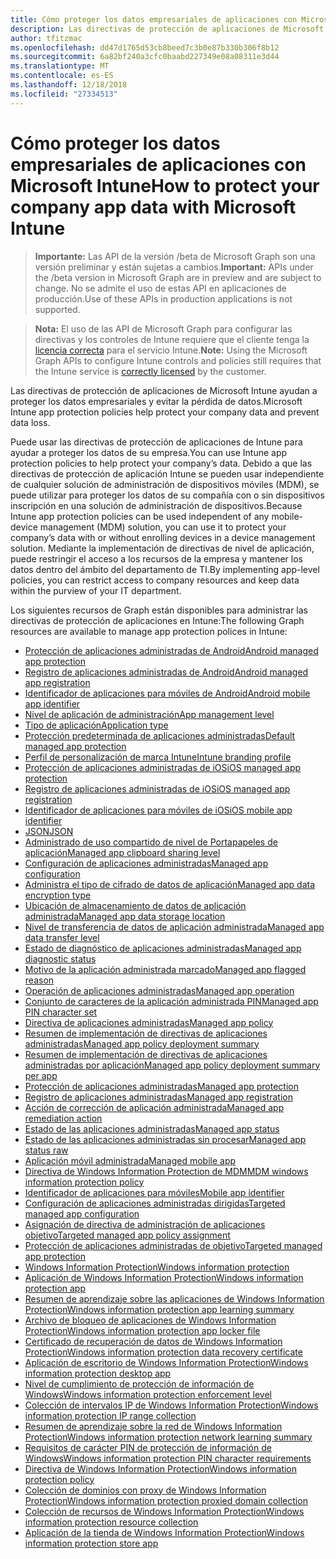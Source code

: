 ```yaml
---
title: Cómo proteger los datos empresariales de aplicaciones con Microsoft Intune
description: Las directivas de protección de aplicaciones de Microsoft Intune ayudan a proteger los datos empresariales y evitar la pérdida de datos.
author: tfitzmac
ms.openlocfilehash: dd47d1765d53cb8beed7c3b0e87b330b306f8b12
ms.sourcegitcommit: 6a82bf240a3cfc0baabd227349e08a08311e3d44
ms.translationtype: MT
ms.contentlocale: es-ES
ms.lasthandoff: 12/18/2018
ms.locfileid: "27334513"
---
```

# <a name="how-to-protect-your-company-app-data-with-microsoft-intune"></a><span data-ttu-id="89592-103">Cómo proteger los datos empresariales de aplicaciones con Microsoft Intune</span><span class="sxs-lookup"><span data-stu-id="89592-103">How to protect your company app data with Microsoft Intune</span></span>

> <span data-ttu-id="89592-104">**Importante:** Las API de la versión /beta de Microsoft Graph son una versión preliminar y están sujetas a cambios.</span><span class="sxs-lookup"><span data-stu-id="89592-104">**Important:** APIs under the /beta version in Microsoft Graph are in preview and are subject to change.</span></span> <span data-ttu-id="89592-105">No se admite el uso de estas API en aplicaciones de producción.</span><span class="sxs-lookup"><span data-stu-id="89592-105">Use of these APIs in production applications is not supported.</span></span>

> <span data-ttu-id="89592-106">**Nota:** El uso de las API de Microsoft Graph para configurar las directivas y los controles de Intune requiere que el cliente tenga la [licencia correcta](https://www.microsoft.com/en-us/cloud-platform/microsoft-intune-pricing) para el servicio Intune.</span><span class="sxs-lookup"><span data-stu-id="89592-106">**Note:** Using the Microsoft Graph APIs to configure Intune controls and policies still requires that the Intune service is [correctly licensed](https://www.microsoft.com/en-us/cloud-platform/microsoft-intune-pricing) by the customer.</span></span>

<span data-ttu-id="89592-107">Las directivas de protección de aplicaciones de Microsoft Intune ayudan a proteger los datos empresariales y evitar la pérdida de datos.</span><span class="sxs-lookup"><span data-stu-id="89592-107">Microsoft Intune app protection policies help protect your company data and prevent data loss.</span></span>

<span data-ttu-id="89592-108">Puede usar las directivas de protección de aplicaciones de Intune para ayudar a proteger los datos de su empresa.</span><span class="sxs-lookup"><span data-stu-id="89592-108">You can use Intune app protection policies to help protect your company’s data.</span></span> <span data-ttu-id="89592-109">Debido a que las directivas de protección de aplicación Intune se pueden usar independiente de cualquier solución de administración de dispositivos móviles (MDM), se puede utilizar para proteger los datos de su compañía con o sin dispositivos inscripción en una solución de administración de dispositivos.</span><span class="sxs-lookup"><span data-stu-id="89592-109">Because Intune app protection policies can be used independent of any mobile-device management (MDM) solution, you can use it to protect your company’s data with or without enrolling devices in a device management solution.</span></span> <span data-ttu-id="89592-110">Mediante la implementación de directivas de nivel de aplicación, puede restringir el acceso a los recursos de la empresa y mantener los datos dentro del ámbito del departamento de TI.</span><span class="sxs-lookup"><span data-stu-id="89592-110">By implementing app-level policies, you can restrict access to company resources and keep data within the purview of your IT department.</span></span>

<span data-ttu-id="89592-111">Los siguientes recursos de Graph están disponibles para administrar las directivas de protección de aplicaciones en Intune:</span><span class="sxs-lookup"><span data-stu-id="89592-111">The following Graph resources are available to manage app protection polices in Intune:</span></span>

- [<span data-ttu-id="89592-112">Protección de aplicaciones administradas de Android</span><span class="sxs-lookup"><span data-stu-id="89592-112">Android managed app protection</span></span>](intune-mam-androidmanagedappprotection.md)
- [<span data-ttu-id="89592-113">Registro de aplicaciones administradas de Android</span><span class="sxs-lookup"><span data-stu-id="89592-113">Android managed app registration</span></span>](intune-mam-androidmanagedappregistration.md)
- [<span data-ttu-id="89592-114">Identificador de aplicaciones para móviles de Android</span><span class="sxs-lookup"><span data-stu-id="89592-114">Android mobile app identifier</span></span>](intune-mam-androidmobileappidentifier.md)
- [<span data-ttu-id="89592-115">Nivel de aplicación de administración</span><span class="sxs-lookup"><span data-stu-id="89592-115">App management level</span></span>](intune-mam-appmanagementlevel.md)
- [<span data-ttu-id="89592-116">Tipo de aplicación</span><span class="sxs-lookup"><span data-stu-id="89592-116">Application type</span></span>](intune-wip-applicationtype.md)
- [<span data-ttu-id="89592-117">Protección predeterminada de aplicaciones administradas</span><span class="sxs-lookup"><span data-stu-id="89592-117">Default managed app protection</span></span>](intune-mam-defaultmanagedappprotection.md)
- [<span data-ttu-id="89592-118">Perfil de personalización de marca Intune</span><span class="sxs-lookup"><span data-stu-id="89592-118">Intune branding profile</span></span>](intune-wip-intunebrandingprofile.md)
- [<span data-ttu-id="89592-119">Protección de aplicaciones administradas de iOS</span><span class="sxs-lookup"><span data-stu-id="89592-119">iOS managed app protection</span></span>](intune-mam-iosmanagedappprotection.md)
- [<span data-ttu-id="89592-120">Registro de aplicaciones administradas de iOS</span><span class="sxs-lookup"><span data-stu-id="89592-120">iOS managed app registration</span></span>](intune-mam-iosmanagedappregistration.md)
- [<span data-ttu-id="89592-121">Identificador de aplicaciones para móviles de iOS</span><span class="sxs-lookup"><span data-stu-id="89592-121">iOS mobile app identifier</span></span>](intune-mam-iosmobileappidentifier.md)
- [<span data-ttu-id="89592-122">JSON</span><span class="sxs-lookup"><span data-stu-id="89592-122">JSON</span></span>](intune-mam-json.md)
- [<span data-ttu-id="89592-123">Administrado de uso compartido de nivel de Portapapeles de aplicación</span><span class="sxs-lookup"><span data-stu-id="89592-123">Managed app clipboard sharing level</span></span>](intune-mam-managedappclipboardsharinglevel.md)
- [<span data-ttu-id="89592-124">Configuración de aplicaciones administradas</span><span class="sxs-lookup"><span data-stu-id="89592-124">Managed app configuration</span></span>](intune-mam-managedappconfiguration.md)
- [<span data-ttu-id="89592-125">Administra el tipo de cifrado de datos de aplicación</span><span class="sxs-lookup"><span data-stu-id="89592-125">Managed app data encryption type</span></span>](intune-mam-managedappdataencryptiontype.md)
- [<span data-ttu-id="89592-126">Ubicación de almacenamiento de datos de aplicación administrada</span><span class="sxs-lookup"><span data-stu-id="89592-126">Managed app data storage location</span></span>](intune-mam-managedappdatastoragelocation.md)
- [<span data-ttu-id="89592-127">Nivel de transferencia de datos de aplicación administrada</span><span class="sxs-lookup"><span data-stu-id="89592-127">Managed app data transfer level</span></span>](intune-mam-managedappdatatransferlevel.md)
- [<span data-ttu-id="89592-128">Estado de diagnóstico de aplicaciones administradas</span><span class="sxs-lookup"><span data-stu-id="89592-128">Managed app diagnostic status</span></span>](intune-mam-managedappdiagnosticstatus.md)
- [<span data-ttu-id="89592-129">Motivo de la aplicación administrada marcado</span><span class="sxs-lookup"><span data-stu-id="89592-129">Managed app flagged reason</span></span>](intune-mam-managedappflaggedreason.md)
- [<span data-ttu-id="89592-130">Operación de aplicaciones administradas</span><span class="sxs-lookup"><span data-stu-id="89592-130">Managed app operation</span></span>](intune-mam-managedappoperation.md)
- [<span data-ttu-id="89592-131">Conjunto de caracteres de la aplicación administrada PIN</span><span class="sxs-lookup"><span data-stu-id="89592-131">Managed app PIN character set</span></span>](intune-mam-managedapppincharacterset.md)
- [<span data-ttu-id="89592-132">Directiva de aplicaciones administradas</span><span class="sxs-lookup"><span data-stu-id="89592-132">Managed app policy</span></span>](intune-mam-managedapppolicy.md)
- [<span data-ttu-id="89592-133">Resumen de implementación de directivas de aplicaciones administradas</span><span class="sxs-lookup"><span data-stu-id="89592-133">Managed app policy deployment summary</span></span>](intune-mam-managedapppolicydeploymentsummary.md)
- [<span data-ttu-id="89592-134">Resumen de implementación de directivas de aplicaciones administradas por aplicación</span><span class="sxs-lookup"><span data-stu-id="89592-134">Managed app policy deployment summary per app</span></span>](intune-mam-managedapppolicydeploymentsummaryperapp.md)
- [<span data-ttu-id="89592-135">Protección de aplicaciones administradas</span><span class="sxs-lookup"><span data-stu-id="89592-135">Managed app protection</span></span>](intune-mam-managedappprotection.md)
- [<span data-ttu-id="89592-136">Registro de aplicaciones administradas</span><span class="sxs-lookup"><span data-stu-id="89592-136">Managed app registration</span></span>](intune-mam-managedappregistration.md)
- [<span data-ttu-id="89592-137">Acción de corrección de aplicación administrada</span><span class="sxs-lookup"><span data-stu-id="89592-137">Managed app remediation action</span></span>](intune-mam-managedappremediationaction.md)
- [<span data-ttu-id="89592-138">Estado de las aplicaciones administradas</span><span class="sxs-lookup"><span data-stu-id="89592-138">Managed app status</span></span>](intune-mam-managedappstatus.md)
- [<span data-ttu-id="89592-139">Estado de las aplicaciones administradas sin procesar</span><span class="sxs-lookup"><span data-stu-id="89592-139">Managed app status raw</span></span>](intune-mam-managedappstatusraw.md)
- [<span data-ttu-id="89592-140">Aplicación móvil administrada</span><span class="sxs-lookup"><span data-stu-id="89592-140">Managed mobile app</span></span>](intune-mam-managedmobileapp.md)
- [<span data-ttu-id="89592-141">Directiva de Windows Information Protection de MDM</span><span class="sxs-lookup"><span data-stu-id="89592-141">MDM windows information protection policy</span></span>](intune-mam-mdmwindowsinformationprotectionpolicy.md)
- [<span data-ttu-id="89592-142">Identificador de aplicaciones para móviles</span><span class="sxs-lookup"><span data-stu-id="89592-142">Mobile app identifier</span></span>](intune-mam-mobileappidentifier.md)
- [<span data-ttu-id="89592-143">Configuración de aplicaciones administradas dirigidas</span><span class="sxs-lookup"><span data-stu-id="89592-143">Targeted managed app configuration</span></span>](intune-mam-targetedmanagedappconfiguration.md)
- [<span data-ttu-id="89592-144">Asignación de directiva de administración de aplicaciones objetivo</span><span class="sxs-lookup"><span data-stu-id="89592-144">Targeted managed app policy assignment</span></span>](intune-mam-targetedmanagedapppolicyassignment.md)
- [<span data-ttu-id="89592-145">Protección de aplicaciones administradas de objetivo</span><span class="sxs-lookup"><span data-stu-id="89592-145">Targeted managed app protection</span></span>](intune-mam-targetedmanagedappprotection.md)
- [<span data-ttu-id="89592-146">Windows Information Protection</span><span class="sxs-lookup"><span data-stu-id="89592-146">Windows information protection</span></span>](intune-mam-windowsinformationprotection.md)
- [<span data-ttu-id="89592-147">Aplicación de Windows Information Protection</span><span class="sxs-lookup"><span data-stu-id="89592-147">Windows information protection app</span></span>](intune-mam-windowsinformationprotectionapp.md)
- [<span data-ttu-id="89592-148">Resumen de aprendizaje sobre las aplicaciones de Windows Information Protection</span><span class="sxs-lookup"><span data-stu-id="89592-148">Windows information protection app learning summary</span></span>](intune-wip-windowsinformationprotectionapplearningsummary.md)
- [<span data-ttu-id="89592-149">Archivo de bloqueo de aplicaciones de Windows Information Protection</span><span class="sxs-lookup"><span data-stu-id="89592-149">Windows information protection app locker file</span></span>](intune-mam-windowsinformationprotectionapplockerfile.md)
- [<span data-ttu-id="89592-150">Certificado de recuperación de datos de Windows Information Protection</span><span class="sxs-lookup"><span data-stu-id="89592-150">Windows information protection data recovery certificate</span></span>](intune-mam-windowsinformationprotectiondatarecoverycertificate.md)
- [<span data-ttu-id="89592-151">Aplicación de escritorio de Windows Information Protection</span><span class="sxs-lookup"><span data-stu-id="89592-151">Windows information protection desktop app</span></span>](intune-mam-windowsinformationprotectiondesktopapp.md)
- [<span data-ttu-id="89592-152">Nivel de cumplimiento de protección de información de Windows</span><span class="sxs-lookup"><span data-stu-id="89592-152">Windows information protection enforcement level</span></span>](intune-mam-windowsinformationprotectionenforcementlevel.md)
- [<span data-ttu-id="89592-153">Colección de intervalos IP de Windows Information Protection</span><span class="sxs-lookup"><span data-stu-id="89592-153">Windows information protection IP range collection</span></span>](intune-mam-windowsinformationprotectioniprangecollection.md)
- [<span data-ttu-id="89592-154">Resumen de aprendizaje sobre la red de Windows Information Protection</span><span class="sxs-lookup"><span data-stu-id="89592-154">Windows information protection network learning summary</span></span>](intune-wip-windowsinformationprotectionnetworklearningsummary.md)
- [<span data-ttu-id="89592-155">Requisitos de carácter PIN de protección de información de Windows</span><span class="sxs-lookup"><span data-stu-id="89592-155">Windows information protection PIN character requirements</span></span>](intune-mam-windowsinformationprotectionpincharacterrequirements.md)
- [<span data-ttu-id="89592-156">Directiva de Windows Information Protection</span><span class="sxs-lookup"><span data-stu-id="89592-156">Windows information protection policy</span></span>](intune-mam-windowsinformationprotectionpolicy.md)
- [<span data-ttu-id="89592-157">Colección de dominios con proxy de Windows Information Protection</span><span class="sxs-lookup"><span data-stu-id="89592-157">Windows information protection proxied domain collection</span></span>](intune-mam-windowsinformationprotectionproxieddomaincollection.md)
- [<span data-ttu-id="89592-158">Colección de recursos de Windows Information Protection</span><span class="sxs-lookup"><span data-stu-id="89592-158">Windows information protection resource collection</span></span>](intune-mam-windowsinformationprotectionresourcecollection.md)
- [<span data-ttu-id="89592-159">Aplicación de la tienda de Windows Information Protection</span><span class="sxs-lookup"><span data-stu-id="89592-159">Windows information protection store app</span></span>](intune-mam-windowsinformationprotectionstoreapp.md)
